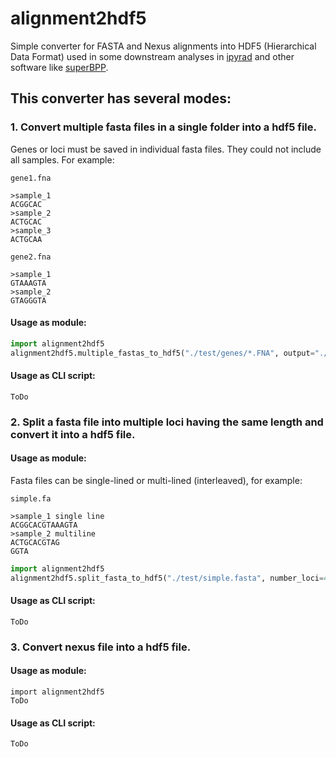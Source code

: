 # alignment2hdf5

Simple converter for FASTA and Nexus alignments into HDF5 (Hierarchical Data Format) used in some downstream analyses in [ipyrad](https://github.com/dereneaton/ipyrad) and other software like [superBPP](https://github.com/eaton-lab/superbpp).

## This converter has several modes:

### 1. Convert multiple fasta files in a single folder into a hdf5 file.

Genes or loci must be saved in individual fasta files. They could not include all samples. For example:

`gene1.fna`
```text
>sample_1
ACGGCAC
>sample_2
ACTGCAC
>sample_3
ACTGCAA
``` 
`gene2.fna`
```text
>sample_1
GTAAAGTA
>sample_2
GTAGGGTA
```

#### Usage as module:
```python
import alignment2hdf5
alignment2hdf5.multiple_fastas_to_hdf5("./test/genes/*.FNA", output="./test/alignment.hdf5")
```

#### Usage as CLI script:
```
ToDo
```

### 2. Split a fasta file into multiple loci having the same length and convert it into a hdf5 file.
#### Usage as module:

Fasta files can be single-lined or multi-lined (interleaved), for example:

`simple.fa` 
```text
>sample_1 single line
ACGGCACGTAAAGTA
>sample_2 multiline
ACTGCACGTAG
GGTA
```

```python
import alignment2hdf5
alignment2hdf5.split_fasta_to_hdf5("./test/simple.fasta", number_loci=4, output="./test.simple.hdf5")
```

#### Usage as CLI script:
```
ToDo
```

### 3. Convert nexus file into a hdf5 file.
#### Usage as module:
```
import alignment2hdf5
ToDo
```

#### Usage as CLI script:
```
ToDo
```